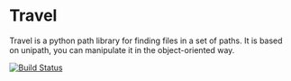 Travel
======

Travel is a python path library for finding files in a set of paths.
It is based on unipath, you can manipulate it in the object-oriented way.

[![Build Status](https://travis-ci.org/Krazylee/travel.png)](https://travis-ci.org/Krazylee/travel)
